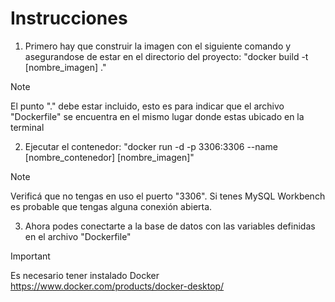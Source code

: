 # Instrucciones

1. Primero hay que construir la imagen con el siguiente comando y asegurandose de estar en el directorio del proyecto: "docker build -t [nombre_imagen] ."

>[!NOTE]
> El punto "." debe estar incluido, esto es para indicar que el archivo "Dockerfile" se encuentra en el mismo lugar donde estas ubicado en la terminal

2. Ejecutar el contenedor: "docker run -d -p 3306:3306 --name [nombre_contenedor] [nombre_imagen]"

>[!NOTE]
> Verificá que no tengas en uso el puerto "3306". Si tenes MySQL Workbench es probable que tengas alguna conexión abierta.

3. Ahora podes conectarte a la base de datos con las variables definidas en el archivo "Dockerfile"

>[!IMPORTANT]
> Es necesario tener instalado Docker
> https://www.docker.com/products/docker-desktop/
